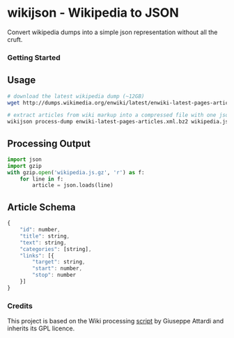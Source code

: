 wikijson - Wikipedia to JSON
============================

Convert wikipedia dumps into a simple json representation without all the cruft.

### Getting Started

<!---Detailed documentation is available via: [wikijson.readthedocs.org](http://wikijson.readthedocs.org/en/latest/).-->

## Usage

```bash
# download the latest wikipedia dump (~12GB)
wget http://dumps.wikimedia.org/enwiki/latest/enwiki-latest-pages-articles.xml.bz2

# extract articles from wiki markup into a compressed file with one json encoded article per line (~6GB)
wikijson process-dump enwiki-latest-pages-articles.xml.bz2 wikipedia.js.gz
```

## Processing Output

```python
import json
import gzip
with gzip.open('wikipedia.js.gz', 'r') as f:
    for line in f:
        article = json.loads(line)
```

## Article Schema

```javascript
{
    "id": number,
    "title": string,
    "text": string,
    "categories": [string],
    "links": [{
        "target": string,
        "start": number,
        "stop": number
    }]
}
```

### Credits

This project is based on the Wiki processing [script](https://github.com/attardi/wikiextractor) by Giuseppe Attardi and inherits its GPL licence.
